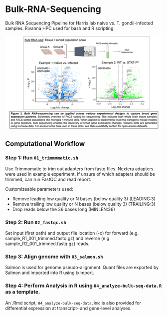 # Bulk-RNA-Sequencing
Bulk RNA Sequencing Pipeline for Harris lab naive vs. T. gondii-infected samples. Rivanna HPC used for bash and R scripting.

![Figure 2](../visualization/figures/bulk-rna-seq.png)

## Computational Workflow

### Step 1: Run `01_trimmomatic.sh`
Use Trimmomatic to trim out adapters from fastq files. Nextera adapters were used in example experiment. If unsure of which adapters should be trimmed, can run FastQC and read report.

Customizeable parameters used:
- Remove leading low quality or N bases (below quality 3) (LEADING:3)
- Remove trailing low quality or N bases (below quality 3) (TRAILING:3)
- Drop reads below the 36 bases long (MINLEN:36)

### Step 2: Run `02_fastqc.sh`
Set input (first path) and output file location (-o) for forward (e.g. sample_R1_001_trimmed.fastq.gz) and reverse (e.g. sample_R2_001_trimmed.fastq.gz) reads.

### Step 3: Align genome with `03_salmon.sh`
Salmon is used for genome pseudo-alignment. Quant files are exported by Salmon and imported into R using tximport.

### Step 4: Perform Analysis in R using `04_analyze-bulk-seq-data.R` as a template.
An .Rmd script, `04_analyze-bulk-seq-data.Rmd` is also provided for differential expression at transcript- and gene-level analyses.

